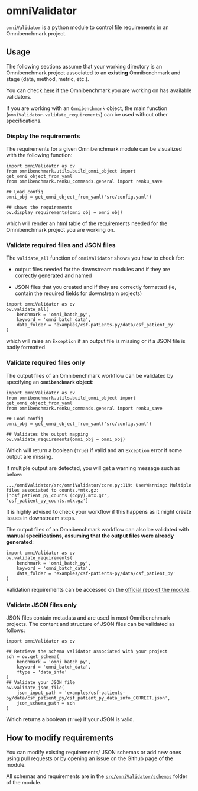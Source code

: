 # omniValidator

`omniValidator` is a python module to control file requirements in an Omnibenchmark project. 

## Usage

The following sections assume that your working directory is an Omnibenchmark project associated to an **existing** Omnibenchmark and stage (data, method, metric, etc.).

You can check [here](https://github.com/ansonrel/omniValidator/tree/main/src/omniValidator/schemas) if the Omnibenchmark you are working on has available validators. 

If you are working with an `Omnibenchmark` object, the main function (`omniValidator.validate_requirements`) can be used without other specifications. 

### Display the requirements

The requirements for a given Omnibenchmark module can be visualized with the following function: 

```
import omniValidator as ov
from omnibenchmark.utils.build_omni_object import get_omni_object_from_yaml
from omnibenchmark.renku_commands.general import renku_save

## Load config
omni_obj = get_omni_object_from_yaml('src/config.yaml')

## shows the requirements
ov.display_requirements(omni_obj = omni_obj)

```

which will render an html table of the requirements needed for the Omnibenchmark project you are working on. 

### Validate required files and JSON files

The `validate_all` function of `omniValidator` shows you how to check for: 

- output files needed for the downstream modules and if they are correctly generated and named

- JSON files that you created and if they are correctly formatted (ie, contain the required fields for downstream projects)

```
import omniValidator as ov
ov.validate_all(
    benchmark = 'omni_batch_py', 
    keyword = 'omni_batch_data', 
    data_folder = 'examples/csf-patients-py/data/csf_patient_py'
)
```

which will raise an `Exception` if an output file is missing or if a JSON file is badly formatted. 

### Validate required files only

The output files of an Omnibenchmark workflow can be validated by specifying an **`omnibenchmark` object**: 

```
import omniValidator as ov
from omnibenchmark.utils.build_omni_object import get_omni_object_from_yaml
from omnibenchmark.renku_commands.general import renku_save

## Load config
omni_obj = get_omni_object_from_yaml('src/config.yaml')

## Validates the output mapping
ov.validate_requirements(omni_obj = omni_obj)

```

Which will return a boolean (`True`) if valid and an `Exception` error if some output are missing. 

If multiple output are detected, you will get a warning message such as below: 

```
.../omniValidator/src/omniValidator/core.py:119: UserWarning: Multiple files associated to counts.*mtx.gz:
['csf_patient_py_counts (copy).mtx.gz', 'csf_patient_py_counts.mtx.gz']
```

It is highly advised to check your workflow if this happens as it might create issues in downstream steps. 

The output files of an Omnibenchmark workflow can also be validated with **manual specifications, assuming that the output files were already generated**: 

```
import omniValidator as ov
ov.validate_requirements(
    benchmark = 'omni_batch_py', 
    keyword = 'omni_batch_data', 
    data_folder = 'examples/csf-patients-py/data/csf_patient_py'
)
```

Validation requirements can be accessed on the [official repo of the module](https://github.com/omnibenchmark/omniValidator/tree/main/src/omniValidator/schemas). 

### Validate JSON files only

JSON files contain metadata and are used in most Omnibenchmark projects. The content and structure of JSON files  can be validated as follows: 


```
import omniValidator as ov

## Retrieve the schema validator associated with your project
sch = ov.get_schema(
    benchmark = 'omni_batch_py', 
    keyword = 'omni_batch_data', 
    ftype = 'data_info'
)
## Validate your JSON file
ov.validate_json_file(
    json_input_path = 'examples/csf-patients-py/data/csf_patient_py/csf_patient_py_data_info_CORRECT.json', 
    json_schema_path = sch
)
```

Which returns a boolean (`True`) if your JSON is valid. 

## How to modify requirements

You can modify existing requirements/ JSON schemas or add new ones using pull requests or by opening an issue on the Github page of the module. 

All schemas and requirements are in the [`src/omniValidator/schemas`](https://github.com/ansonrel/omniValidator/tree/main/src/omniValidator/schemas) folder of the module. 